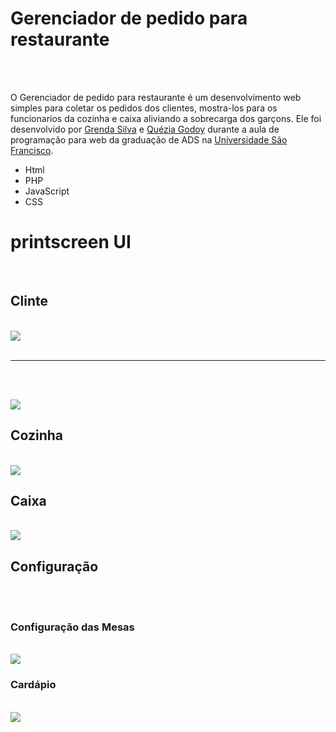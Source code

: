 # Gerenciador de pedido para restaurante

</br></br>

O Gerenciador de pedido para restaurante é um desenvolvimento web simples para coletar os pedidos dos clientes, mostra-los para os funcionarios da cozinha e caixa aliviando a sobrecarga dos garçons. Ele foi desenvolvido por <a href="https://github.com/GrendaCarla">Grenda Silva</a> e <a href="https://github.com/Leckaa">Quézia Godoy</a> durante a aula de programação para web da graduação de ADS na <a href="https://www.usf.edu.br/">Universidade São Francisco</a>.

* Html
* PHP
* JavaScript
* CSS

# printscreen UI

</br>
<h2>Clinte</h2>
</br>

<img align=center src="https://user-images.githubusercontent.com/80162033/116297968-3dceb780-a772-11eb-8f44-7fbf24260ce8.PNG"> 
</br></br>

----

</br></br>

<img align=center src="https://user-images.githubusercontent.com/80162033/116298735-31972a00-a773-11eb-92f3-088354dcea8c.PNG">

</br>
<h2>Cozinha</h2>
</br>

<img align=center src="https://user-images.githubusercontent.com/80162033/116299975-b59de180-a774-11eb-9958-e3deb3c821b0.PNG">

</br>
<h2>Caixa</h2>
</br>

<img align=center src="https://user-images.githubusercontent.com/80162033/116300371-352bb080-a775-11eb-8ec8-84349759957f.PNG">

</br>
<h2>Configuração</h2>
</br>

</br>
<h3>Configuração das Mesas</h3>
</br>

<img align=center src="https://user-images.githubusercontent.com/80162033/116300641-80de5a00-a775-11eb-8d8a-3cdacd4f4433.PNG">

</br>
<h3>Cardápio</h3>
</br>

<img align=center src="https://user-images.githubusercontent.com/80162033/116300800-b1be8f00-a775-11eb-8340-7e62b9fea826.PNG">
